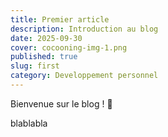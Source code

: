 ```yaml
---
title: Premier article
description: Introduction au blog
date: 2025-09-30
cover: cocooning-img-1.png
published: true
slug: first
category: Developpement personnel
---
```


Bienvenue sur le blog ! 🎉

blablabla
